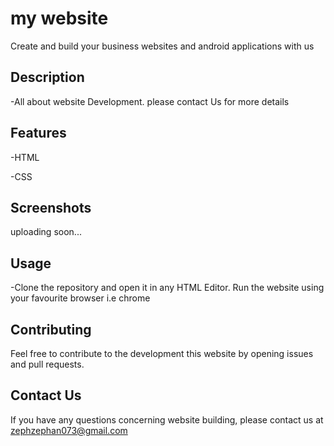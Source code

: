 # my website
 Create and build your business websites and android applications with us
 


## Description
-All about website Development. please contact Us for more details

## Features
-HTML

-CSS



## Screenshots
uploading soon...


## Usage

-Clone the repository and open it in any HTML Editor. Run the website using your favourite browser i.e chrome


## Contributing

Feel free to contribute to the development this website by opening issues and pull requests.

## Contact Us
If you have any questions concerning website building, please contact us at zephzephan073@gmail.com




